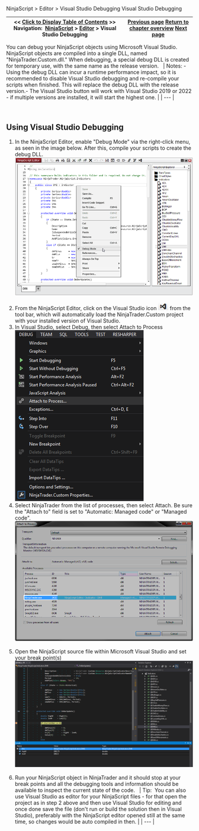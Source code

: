 ﻿
NinjaScript > Editor > Visual Studio Debugging
Visual Studio Debugging

| << [Click to Display Table of Contents](visual_studio_debugging.md) >> **Navigation:**     [NinjaScript](ninjascript-1.md) > [Editor](editor-1.md) > Visual Studio Debugging | [Previous page](output-1.md) [Return to chapter overview](editor-1.md) [Next page](editor_keyboard_shortcuts-1.md) |
| --- | --- |

You can debug your NinjaScript objects using Microsoft Visual Studio. NinjaScript objects are compiled into a single DLL, named "NinjaTrader.Custom.dll." When debugging, a special debug DLL is created for temporary use, with the same name as the release version. 
 
| Notes:  - Using the debug DLL can incur a runtime performance impact, so it is recommended to disable Visual Studio debugging and re-compile your scripts when finished. This will replace the debug DLL with the release version.- The Visual Studio button will work with Visual Studio 2019 or 2022 - if multiple versions are installed, it will start the highest one. |
| --- |

 
## Using Visual Studio Debugging
1. In the NinjaScript Editor, enable "Debug Mode" via the right-click menu, as seen in the image below. After this, compile your scripts to create the debug DLL.
 
![NS_Editor_5](ns_editor_5.png)
 
2. From the NinjaScript Editor, click on the Visual Studio icon ![NS_Editor_6](ns_editor_6.png) from the tool bar, which will automatically load the NinjaTrader.Custom project with your installed version of Visual Studio.
 
3. In Visual Studio, select Debug, then select Attach to Process
 
![NS_Editor_7](ns_editor_7.png)
 
4. Select NinjaTrader from the list of processes, then select Attach. Be sure the "Attach to" field is set to "Automatic: Managed code" or "Managed code".
 
![NS_Editor_8](ns_editor_8.png)
 
4. Open the NinjaScript source file within Microsoft Visual Studio and set your break point(s)
 
![NS_Editor_9](ns_editor_9.png)
 
5. Run your NinjaScript object in NinjaTrader and it should stop at your break points and all the debugging tools and information should be available to inspect the current state of the code.
 
| Tip:  You can also use Visual Studio as editor for your NinjaScript files - for that open the project as in step 2 above and then use Visual Studio for editing and once done save the file (don't run or build the solution then in Visual Studio), preferably with the NinjaScript editor opened still at the same time, so changes would be auto compiled in then. |
| --- |

